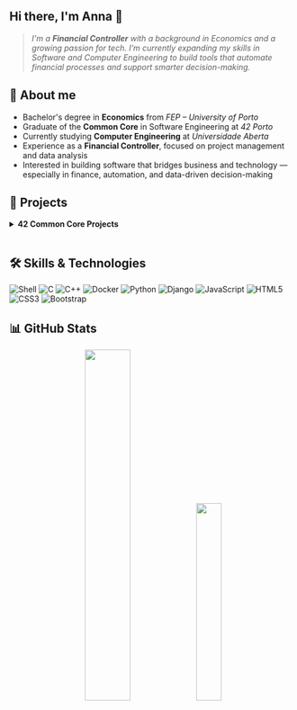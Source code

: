 ## Hi there, I'm Anna 👋

> _I'm a **Financial Controller** with a background in Economics and a growing passion for tech. I’m currently expanding my skills in Software and Computer Engineering to build tools that automate financial processes and support smarter decision-making._

## 🚀 About me
- Bachelor's degree in **Economics** from *FEP – University of Porto*
- Graduate of the **Common Core** in Software Engineering at *42 Porto*
- Currently studying **Computer Engineering** at *Universidade Aberta*
- Experience as a **Financial Controller**, focused on project management and data analysis
- Interested in building software that bridges business and technology — especially in finance, automation, and data-driven decision-making

## 🧪 Projects
<details>
  <summary><strong>42 Common Core Projects</strong></summary><br>

  | Project | Languages | Description |
  |---------|-----------|-------------|
  | [Libft](https://github.com/someoneisanna/42-libft) | C | Custom implementation of standard C library functions. |
  | [Printf](https://github.com/someoneisanna/42-ft_printf) | C | Recreation of the printf function with formatted output handling. |
  | [Get Next Line](https://github.com/someoneisanna/42-get_next_line) | C | Creation of a function that reads a file line by line, handling buffers and memory management. |
  | [Pipex](https://github.com/someoneisanna/42-pipex) | C | Mimics shell piping and redirection using process and file descriptors. |
  | [So Long](https://github.com/someoneisanna/42-so_long) | C | Simple 2D game using a graphic library to handle sprites and input. |
  | [Push Swap](https://github.com/someoneisanna/42-push_swap) | C | Sorting algorithm visualized with stack operations and minimal moves. |
  | [Philosophers](https://github.com/someoneisanna/42-philosophers) | C | Concurrency problem solved using threads and mutexes. |
  | [Minishell](https://github.com/someoneisanna/42-minishell) | C | Custom shell with parsing, execution, and built-in command handling. |
  | [NetPractice](https://github.com/someoneisanna/42-netpractice) | N/A | Networking fundamentals through subnetting and routing exercises. |
  | [MiniRT](https://github.com/someoneisanna/42-miniRT) | C | Ray tracer rendering 3D scenes with lighting and shadows. |
  | [CPP Modules](https://github.com/someoneisanna/42-CPP_modules) | C++ | Series of modules introducing object-oriented programming in C++. |
  | [ft_irc](https://github.com/someoneisanna/42-ft_irc) | C++ | IRC server implementation supporting multiple clients and commands. |
  | [Inception](https://github.com/someoneisanna/42-inception) | Docker | Docker-based server setup with WordPress, NGINX, and MariaDB. |
  | [ft_transcendence](https://github.com/someoneisanna/42-ft_transcendence) | Python, Django, JavaScript, HTML, CSS, Bootstrap | Full-stack web application with user auth, chat, and multiplayer pong using Django, PostgreSQL, and WebSockets. |
</details><br>

## 🛠️ Skills & Technologies
![Shell](https://img.shields.io/badge/Shell-121011?style=for-the-badge&logo=gnu-bash&logoColor=white)
![C](https://img.shields.io/badge/C-00599C?style=for-the-badge&logo=c&logoColor=white)
![C++](https://img.shields.io/badge/C++-00599C?style=for-the-badge&logo=c%2B%2B&logoColor=white)
![Docker](https://img.shields.io/badge/Docker-2496ED?style=for-the-badge&logo=docker&logoColor=white)
![Python](https://img.shields.io/badge/Python-3776AB?style=for-the-badge&logo=python&logoColor=white)
![Django](https://img.shields.io/badge/Django-092E20?style=for-the-badge&logo=django&logoColor=white)
![JavaScript](https://img.shields.io/badge/JavaScript-F7DF1E?style=for-the-badge&logo=javascript&logoColor=black)
![HTML5](https://img.shields.io/badge/HTML5-E34F26?style=for-the-badge&logo=html5&logoColor=white)
![CSS3](https://img.shields.io/badge/CSS3-1572B6?style=for-the-badge&logo=css3&logoColor=white)
![Bootstrap](https://img.shields.io/badge/Bootstrap-7952B3?style=for-the-badge&logo=bootstrap&logoColor=white)

## 📊 GitHub Stats
<div align="center">
  <img src="https://github-readme-stats.vercel.app/api?username=someoneisanna&show_icons=true&theme=tokyonight" width="40%" />
  <img src="https://github-readme-stats.vercel.app/api/top-langs/?username=someoneisanna&layout=compact&theme=tokyonight" width="30%" />
</div>
